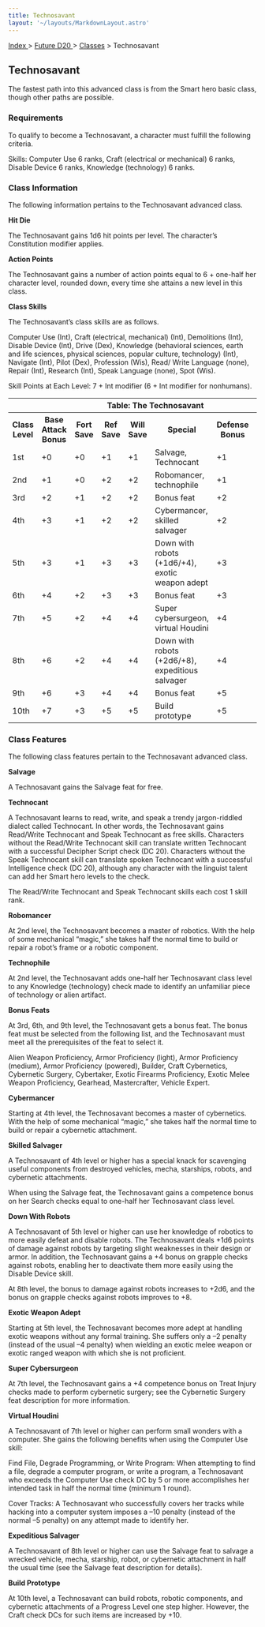 ```yaml
---
title: Technosavant
layout: '~/layouts/MarkdownLayout.astro'
---
```


[ Index ](/) > [ Future D20 ](/future.d20.srd) > [Classes](/future.d20.srd/classes) > Technosavant

## Technosavant

The fastest path into this advanced class is from the Smart hero basic class,
though other paths are possible.

### Requirements

To qualify to become a Technosavant, a character must fulfill the following
criteria.

Skills: Computer Use 6 ranks, Craft (electrical or mechanical) 6 ranks,
Disable Device 6 ranks, Knowledge (technology) 6 ranks.

### Class Information

The following information pertains to the Technosavant advanced class.

**Hit Die**

The Technosavant gains 1d6 hit points per level. The character’s Constitution
modifier applies.

**Action Points**

The Technosavant gains a number of action points equal to 6 + one-half her
character level, rounded down, every time she attains a new level in this
class.

**Class Skills**

The Technosavant’s class skills are as follows.

Computer Use (Int), Craft (electrical, mechanical) (Int), Demolitions (Int),
Disable Device (Int), Drive (Dex), Knowledge (behavioral sciences, earth and
life sciences, physical sciences, popular culture, technology) (Int), Navigate
(Int), Pilot (Dex), Profession (Wis), Read/ Write Language (none), Repair
(Int), Research (Int), Speak Language (none), Spot (Wis).

Skill Points at Each Level: 7 + Int modifier (6 + Int modifier for nonhumans).


<table> <tr><th colspan="9">Table: The Technosavant</th></tr> <tr><th>Class Level</th><th>Base Attack Bonus</th><th>Fort Save</th><th>Ref Save</th><th>Will Save</th><th>Special</th><th>Defense Bonus</th><th>Reputation Bonus</th></tr> <tr><td>1st</td><td>+0</td><td>+0</td><td>+1</td><td>+1</td><td>Salvage, Technocant</td><td>+1</td><td>+0</td></tr> <tr class="shaded"><td>2nd</td><td>+1</td><td>+0</td><td>+2</td><td>+2</td><td>Robomancer, technophile</td><td>+1</td><td>+0</td></tr> <tr><td>3rd</td><td>+2</td><td>+1</td><td>+2</td><td>+2</td><td>Bonus feat</td><td>+2</td><td>+0</td></tr> <tr class="shaded"><td>4th</td><td>+3</td><td>+1</td><td>+2</td><td>+2</td><td>Cybermancer, skilled salvager</td><td>+2</td><td>+1</td></tr> <tr><td>5th</td><td>+3</td><td>+1</td><td>+3</td><td>+3</td><td>Down with robots (+1d6/+4), exotic weapon adept</td><td>+3</td><td>+1</td></tr> <tr class="shaded"><td>6th</td><td>+4</td><td>+2</td><td>+3</td><td>+3</td><td>Bonus feat</td><td>+3</td><td>+1</td></tr> <tr><td>7th</td><td>+5</td><td>+2</td><td>+4</td><td>+4</td><td>Super cybersurgeon, virtual Houdini</td><td>+4</td><td>+2</td></tr> <tr class="shaded"><td>8th</td><td>+6</td><td>+2</td><td>+4</td><td>+4</td><td>Down with robots (+2d6/+8), expeditious salvager</td><td>+4</td><td>+2</td></tr> <tr><td>9th</td><td>+6</td><td>+3</td><td>+4</td><td>+4</td><td>Bonus feat</td><td>+5</td><td>+2</td></tr> <tr class="shaded"><td>10th</td><td>+7</td><td>+3</td><td>+5</td><td>+5</td><td>Build prototype</td><td>+5</td><td>+3</td></tr> </table>


### Class Features

The following class features pertain to the Technosavant advanced class.

**Salvage**

A Technosavant gains the Salvage feat for free.

**Technocant**

A Technosavant learns to read, write, and speak a trendy jargon-riddled
dialect called Technocant. In other words, the Technosavant gains Read/Write
Technocant and Speak Technocant as free skills. Characters without the
Read/Write Technocant skill can translate written Technocant with a successful
Decipher Script check (DC 20). Characters without the Speak Technocant skill
can translate spoken Technocant with a successful Intelligence check (DC 20),
although any character with the linguist talent can add her Smart hero levels
to the check.

The Read/Write Technocant and Speak Technocant skills each cost 1 skill rank.

**Robomancer**

At 2nd level, the Technosavant becomes a master of robotics. With the help of
some mechanical “magic,” she takes half the normal time to build or repair a
robot’s frame or a robotic component.

**Technophile**

At 2nd level, the Technosavant adds one-half her Technosavant class level to
any Knowledge (technology) check made to identify an unfamiliar piece of
technology or alien artifact.

**Bonus Feats**

At 3rd, 6th, and 9th level, the Technosavant gets a bonus feat. The bonus feat
must be selected from the following list, and the Technosavant must meet all
the prerequisites of the feat to select it.

Alien Weapon Proficiency, Armor Proficiency (light), Armor Proficiency
(medium), Armor Proficiency (powered), Builder, Craft Cybernetics, Cybernetic
Surgery, Cybertaker, Exotic Firearms Proficiency, Exotic Melee Weapon
Proficiency, Gearhead, Mastercrafter, Vehicle Expert.

**Cybermancer**

Starting at 4th level, the Technosavant becomes a master of cybernetics. With
the help of some mechanical “magic,” she takes half the normal time to build
or repair a cybernetic attachment.

**Skilled Salvager**

A Technosavant of 4th level or higher has a special knack for scavenging
useful components from destroyed vehicles, mecha, starships, robots, and
cybernetic attachments.

When using the Salvage feat, the Technosavant gains a competence bonus on her
Search checks equal to one-half her Technosavant class level.

**Down With Robots**

A Technosavant of 5th level or higher can use her knowledge of robotics to
more easily defeat and disable robots. The Technosavant deals +1d6 points of
damage against robots by targeting slight weaknesses in their design or armor.
In addition, the Technosavant gains a +4 bonus on grapple checks against
robots, enabling her to deactivate them more easily using the Disable Device
skill.

At 8th level, the bonus to damage against robots increases to +2d6, and the
bonus on grapple checks against robots improves to +8.

**Exotic Weapon Adept**

Starting at 5th level, the Technosavant becomes more adept at handling exotic
weapons without any formal training. She suffers only a –2 penalty (instead of
the usual –4 penalty) when wielding an exotic melee weapon or exotic ranged
weapon with which she is not proficient.

**Super Cybersurgeon**

At 7th level, the Technosavant gains a +4 competence bonus on Treat Injury
checks made to perform cybernetic surgery; see the Cybernetic Surgery feat
description for more information.

**Virtual Houdini**

A Technosavant of 7th level or higher can perform small wonders with a
computer. She gains the following benefits when using the Computer Use skill:

Find File, Degrade Programming, or Write Program: When attempting to find a
file, degrade a computer program, or write a program, a Technosavant who
exceeds the Computer Use check DC by 5 or more accomplishes her intended task
in half the normal time (minimum 1 round).

Cover Tracks: A Technosavant who successfully covers her tracks while hacking
into a computer system imposes a –10 penalty (instead of the normal –5
penalty) on any attempt made to identify her.

**Expeditious Salvager**

A Technosavant of 8th level or higher can use the Salvage feat to salvage a
wrecked vehicle, mecha, starship, robot, or cybernetic attachment in half the
usual time (see the Salvage feat description for details).

**Build Prototype**

At 10th level, a Technosavant can build robots, robotic components, and
cybernetic attachments of a Progress Level one step higher. However, the Craft
check DCs for such items are increased by +10.

